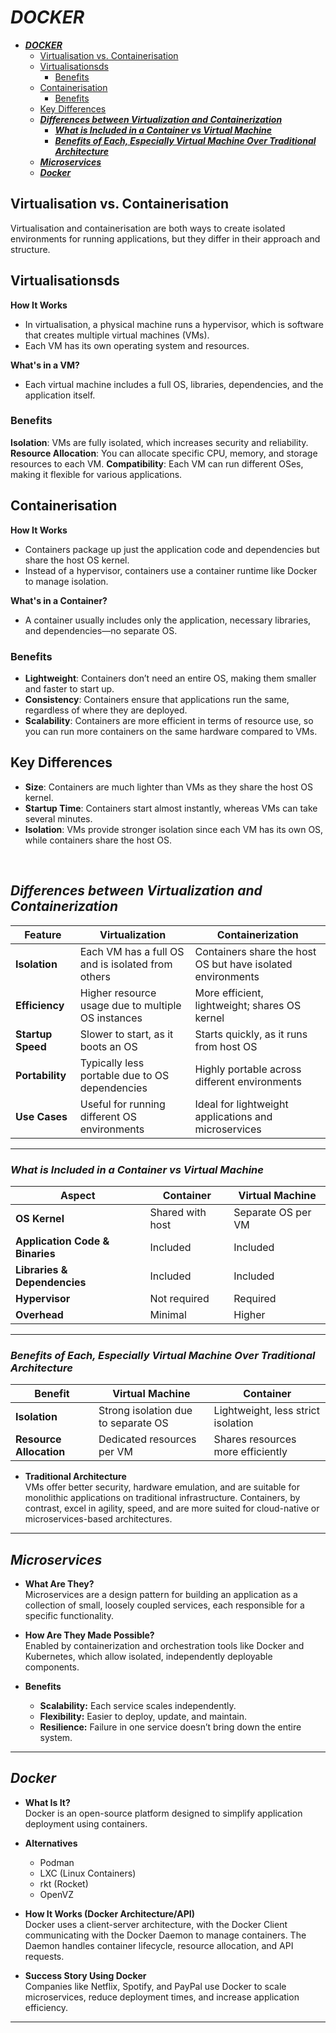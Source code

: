 # ***DOCKER***
- [***DOCKER***](#docker)
  - [Virtualisation vs. Containerisation](#virtualisation-vs-containerisation)
  - [Virtualisationsds](#virtualisationsds)
    - [Benefits](#benefits)
  - [Containerisation](#containerisation)
    - [Benefits](#benefits-1)
  - [Key Differences](#key-differences)
  - [***Differences between Virtualization and Containerization***](#differences-between-virtualization-and-containerization)
    - [***What is Included in a Container vs Virtual Machine***](#what-is-included-in-a-container-vs-virtual-machine)
    - [***Benefits of Each, Especially Virtual Machine Over Traditional Architecture***](#benefits-of-each-especially-virtual-machine-over-traditional-architecture)
  - [***Microservices***](#microservices)
  - [***Docker***](#docker-1)


## Virtualisation vs. Containerisation
Virtualisation and containerisation are both ways to create isolated environments for running applications, but they differ in their approach and structure.

## Virtualisationsds
**How It Works**
* In virtualisation, a physical machine runs a hypervisor, which is software that creates multiple virtual machines (VMs). 
* Each VM has its own operating system and resources.

**What's in a VM?**
* Each virtual machine includes a full OS, libraries, dependencies, and the application itself.

### Benefits
**Isolation**: VMs are fully isolated, which increases security and reliability.
**Resource Allocation**: You can allocate specific CPU, memory, and storage resources to each VM.
**Compatibility**: Each VM can run different OSes, making it flexible for various applications.

## Containerisation
**How It Works**
* Containers package up just the application code and dependencies but share the host OS kernel. 
* Instead of a hypervisor, containers use a container runtime like Docker to manage isolation.

**What's in a Container?**
* A container usually includes only the application, necessary libraries, and dependencies—no separate OS.

### Benefits
* **Lightweight**: Containers don’t need an entire OS, making them smaller and faster to start up.
* **Consistency**: Containers ensure that applications run the same, regardless of where they are deployed.
* **Scalability**: Containers are more efficient in terms of resource use, so you can run more containers on the same hardware compared to VMs.

## Key Differences
* **Size**: Containers are much lighter than VMs as they share the host OS kernel.
* **Startup Time**: Containers start almost instantly, whereas VMs can take several minutes.
* **Isolation**: VMs provide stronger isolation since each VM has its own OS, while containers share the host OS.

<br>


## ***Differences between Virtualization and Containerization***
| Feature               | Virtualization                                       | Containerization                                 |
|-----------------------|------------------------------------------------------|--------------------------------------------------|
| **Isolation**         | Each VM has a full OS and is isolated from others    | Containers share the host OS but have isolated environments |
| **Efficiency**        | Higher resource usage due to multiple OS instances   | More efficient, lightweight; shares OS kernel    |
| **Startup Speed**     | Slower to start, as it boots an OS                   | Starts quickly, as it runs from host OS          |
| **Portability**       | Typically less portable due to OS dependencies       | Highly portable across different environments    |
| **Use Cases**         | Useful for running different OS environments         | Ideal for lightweight applications and microservices |

---

### ***What is Included in a Container vs Virtual Machine***

| Aspect                     | Container                                      | Virtual Machine                      |
|----------------------------|------------------------------------------------|--------------------------------------|
| **OS Kernel**              | Shared with host                               | Separate OS per VM                   |
| **Application Code & Binaries** | Included                                | Included                             |
| **Libraries & Dependencies**   | Included                                   | Included                             |
| **Hypervisor**             | Not required                                   | Required                             |
| **Overhead**               | Minimal                                        | Higher                               |

---

### ***Benefits of Each, Especially Virtual Machine Over Traditional Architecture***

| Benefit                    | Virtual Machine                           | Container                                |
|----------------------------|------------------------------------------|------------------------------------------|
| **Isolation**              | Strong isolation due to separate OS       | Lightweight, less strict isolation       | 
| **Resource Allocation**    | Dedicated resources per VM               | Shares resources more efficiently        |

- **Traditional Architecture**  
  VMs offer better security, hardware emulation, and are suitable for monolithic applications on traditional infrastructure. Containers, by contrast, excel in agility, speed, and are more suited for cloud-native or microservices-based architectures.

---

## ***Microservices***

- **What Are They?**  
  Microservices are a design pattern for building an application as a collection of small, loosely coupled services, each responsible for a specific functionality.

- **How Are They Made Possible?**  
  Enabled by containerization and orchestration tools like Docker and Kubernetes, which allow isolated, independently deployable components.

- **Benefits**  
  - **Scalability:** Each service scales independently.
  - **Flexibility:** Easier to deploy, update, and maintain.
  - **Resilience:** Failure in one service doesn’t bring down the entire system.

---

## ***Docker***

- **What Is It?**  
  Docker is an open-source platform designed to simplify application deployment using containers.

- **Alternatives**  
  - Podman
  - LXC (Linux Containers)
  - rkt (Rocket)
  - OpenVZ

- **How It Works (Docker Architecture/API)**  
  Docker uses a client-server architecture, with the Docker Client communicating with the Docker Daemon to manage containers. The Daemon handles container lifecycle, resource allocation, and API requests.

- **Success Story Using Docker**  
  Companies like Netflix, Spotify, and PayPal use Docker to scale microservices, reduce deployment times, and increase application efficiency.

---